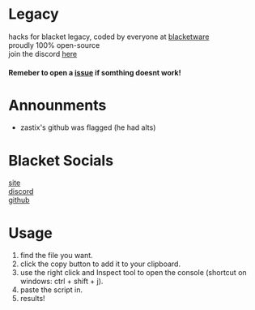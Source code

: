 # Legacy
hacks for blacket legacy, coded by everyone at [blacketware](https://github.com/BlacketWare)<br>
proudly 100% open-source<br>
join the discord [here](https://discord.gg/xxBtqPHSjW)
#### Remeber to open a [issue](https://github.com/BlacketWare/blacket-hacks/issues) if somthing doesnt work!
# Announments
- zastix's github was flagged (he had alts)
# Blacket Socials
[site](https://blacket.org/)<br>
[discord](https://discord.gg/blacket)<br>
[github](https://github.com/XOTlC/Blacket)
# Usage
1. find the file you want.
2. click the copy button to add it to your clipboard.
3. use the right click and Inspect tool to open the console (shortcut on windows: ctrl + shift + j).
4. paste the script in.
5. results!
